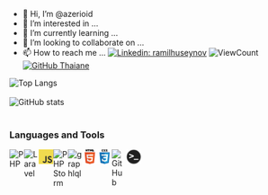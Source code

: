 - 👋 Hi, I’m @azerioid
- 👀 I’m interested in ...
- 🌱 I’m currently learning ...
- 💞️ I’m looking to collaborate on ...
- 📫 How to reach me ...
[![Linkedin: ramilhuseynov](https://img.shields.io/badge/-ramilhuseynov-blue?style=flat-square&logo=Linkedin&logoColor=white&link=https://https://www.linkedin.com/in/ramilhuseynov/)](https://www.linkedin.com/in/ramilhuseynov/)    ![ViewCount](https://komarev.com/ghpvc/?username=azerioid&color=1A5625)
[![GitHub Thaiane](https://img.shields.io/github/followers/azerioid?label=follow&style=social)](https://github.com/azerioid)

![Top Langs](https://github-readme-stats.vercel.app/api/top-langs/?username=azerioid&layout=compact&theme=gotham&custom_title=Statistics)<br><br>
![GitHub stats](https://github-readme-stats.vercel.app/api?username=azerioid&show_icons=true&hide_title=true&count_private=true&include_all_commits=true&count_private=true&theme=gotham)<br><br>

### Languages and Tools

<img align="left" alt="PHP" width="26px" src="https://www.pngfind.com/pngs/m/146-1466902_php-logo-png-transparent-php-logo-png-png.png" />
<img align="left" alt="Laravel" width="26px" src="https://laravel.com/img/logomark.min.svg" />
<img align="left" alt="JavaScript" width="26px" src="https://raw.githubusercontent.com/github/explore/80688e429a7d4ef2fca1e82350fe8e3517d3494d/topics/javascript/javascript.png" />
<img align="left" alt="PHPStorm" width="26px" src="https://resources.jetbrains.com/storage/products/phpstorm/img/meta/phpstorm_logo_300x300.png" />
<img align="left" alt="graphlql" width="26px" src="https://upload.wikimedia.org/wikipedia/commons/thumb/1/17/GraphQL_Logo.svg/2048px-GraphQL_Logo.svg.png" />
<img align="left" alt="HTML5" width="26px" src="https://raw.githubusercontent.com/github/explore/80688e429a7d4ef2fca1e82350fe8e3517d3494d/topics/html/html.png" />
<img align="left" alt="CSS3" width="26px" src="https://raw.githubusercontent.com/github/explore/80688e429a7d4ef2fca1e82350fe8e3517d3494d/topics/css/css.png" />
<img align="left" alt="GitHub" width="26px" src="https://github.githubassets.com/images/modules/logos_page/GitHub-Mark.png" />
<img align="left" alt="Terminal" width="26px" src="https://raw.githubusercontent.com/github/explore/80688e429a7d4ef2fca1e82350fe8e3517d3494d/topics/terminal/terminal.png" />
